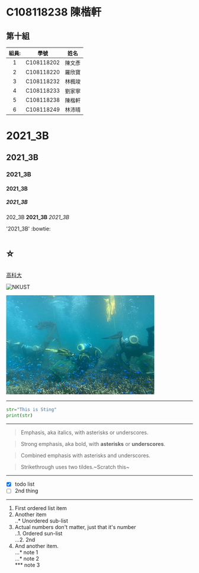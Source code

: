 # C108118238 陳楷軒

## 第十組
|組員:| 學號 |姓名|
|:---:|:---:|:---:|
|1|C108118202|陳文彥|
|2|C108118220|羅欣寶|
|3|C108118232|林楓竣|
|4|C108118233|劉家寧|
|5|C108118238|陳楷軒|
|6|C108118249|林沛晴|

# 2021_3B

## 2021_3B

### 2021_3B

#### 2021_3B

##### 2021_3B

202_3B **2021_3B** *2021_3B*

'2021_3B' :bowtie:
# :star:

[高科大](https://www.nkust.edu.tw)

![NKUST](https://www.nkust.edu.tw/var/file/0/1000/img/513/182513897.png "NKUST")

![fig](NKUST1.jpg "海域圖")

-----
```python
str="This is Sting"
print(str)
```
-----
>Emphasis, aka italics, with asterisks or underscores.

>Strong emphasis, aka bold, with **asterisks** or **underscores**.

>Combined emphasis with asterisks and underscores.

>Strikethrough uses two tildes.~Scratch this~
-----

- [x] todo list
- [ ] 2nd thing

----

1. First ordered list item
2. Another item  
..* Unordered sub-list  
3. Actual numbers don't matter, just that it's number  
..1. Ordered sun-list  
...2. 2nd
4. And another item.  
...* note 1  
...* note 2  
*** note 3

